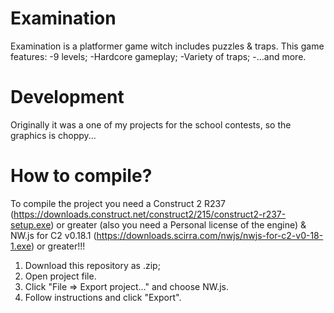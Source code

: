 # Examination
Examination is a platformer game witch includes puzzles & traps.
This game features:
-9 levels;
-Hardcore gameplay;
-Variety of traps;
-...and more.
# Development
Originally it was a one of my projects for the school contests, so the graphics is choppy...
# How to compile?
To compile the project you need a Construct 2 R237 (https://downloads.construct.net/construct2/215/construct2-r237-setup.exe) or greater (also you need a Personal license of the engine) & NW.js for C2 v0.18.1 (https://downloads.scirra.com/nwjs/nwjs-for-c2-v0-18-1.exe) or greater!!!
1. Download this repository as .zip;
2. Open project file.
3. Click "File => Export project..." and choose NW.js.
4. Follow instructions and click "Export".
